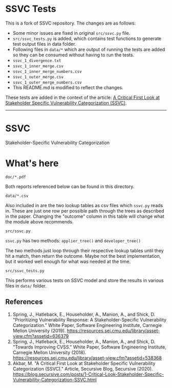 # SSVC Tests
This is a fork of SSVC repository. The changes are as follows:

- Some minor issues are fixed in original `src/ssvc.py` file.
- `src/ssvc_tests.py` is added, which contains test functions to generate test output files in data folder.
- Following files in `data/*` which are output of running the tests are added so they can be consumed without having to run the tests.
 - `ssvc_1_divergence.txt`
 - `ssvc_1_inner_merge.csv`
 - `ssvc_1_inner_merge_numbers.csv`
 - `ssvc_1_outer_merge.csv`
 - `ssvc_1_outer_merge_numbers.csv`
- This README.md is modified to reflect the changes.

These tests are added in the context of the article: [A Critical First Look at Stakeholder Specific Vulnerability Categorization (SSVC)](https://blog.secursive.com/posts/critical-first-look-stakeholder-specific-vulnerability-categorization-ssvc/).

---

# SSVC
Stakeholder-Specific Vulnerability Categorization

# What's here

`doc/*.pdf`

Both reports referenced below can be found in this directory.

`data/*.csv`

Also included in  are the two lookup tables as csv files which `ssvc.py`
reads in. These are just one row per possible path through the trees as
described in the paper. Changing the "outcome" column in this table will
change what the module above recommends.


`src/ssvc.py`

`ssvc.py` has two methods: `applier_tree()` and `developer_tree()`

The two methods just loop through their respective lookup tables until
they hit a match, then return the outcome. Maybe not the best implementation, but it worked
well enough for what was needed at the time.

`src/ssvc_tests.py`

This performs various tests on SSVC model and store the results in various files in `data/` folder.

## References

1. Spring, J., Hatleback, E., Householder, A., Manion, A., and Shick, D. "Prioritizing Vulnerability Response: A Stakeholder-Specific Vulnerability Categorization." White Paper, Software Engineering Institute, Carnegie Mellon University (2019). https://resources.sei.cmu.edu/library/asset-view.cfm?assetid=636379
2. Spring, J., Hatleback, E., Householder, A., Manion, A., and Shick, D. "Towards Improving CVSS." White Paper, Software Engineering Institute, Carnegie Mellon University (2018). https://resources.sei.cmu.edu/library/asset-view.cfm?assetid=538368
3. Akbar, M. "A Critical First Look at Stakeholder Specific Vulnerability Categorization (SSVC)." Article, Secursive Blog, Secursive (2020). https://blog.secursive.com/posts/1-Critical-Look-Stakeholder-Specific-Vulnerability-Categorization-SSVC.html
